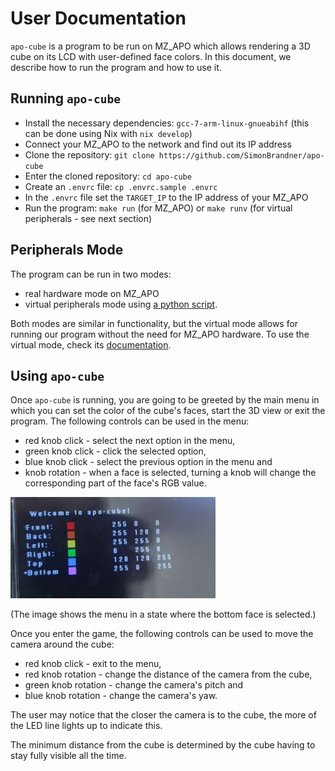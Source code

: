 # User Documentation

`apo-cube` is a program to be run on MZ_APO which allows rendering a 3D cube on
its LCD with user-defined face colors. In this document, we describe how to run
the program and how to use it.

## Running `apo-cube`

- Install the necessary dependencies: `gcc-7-arm-linux-gnueabihf` (this can be
  done using Nix with `nix develop`)
- Connect your MZ_APO to the network and find out its IP address
- Clone the repository: `git clone https://github.com/SimonBrandner/apo-cube`
- Enter the cloned repository: `cd apo-cube`
- Create an `.envrc` file: `cp .envrc.sample .envrc`
- In the `.envrc` file set the `TARGET_IP` to the IP address of your MZ_APO
- Run the program: `make run` (for MZ_APO) or `make runv` (for virtual
  peripherals - see next section)

## Peripherals Mode

The program can be run in two modes:

- real hardware mode on MZ_APO
- virtual peripherals mode using [a python
  script](../scripts/virtual_peripherals/virtual_peripherals.py).

Both modes are similar in functionality, but the virtual mode allows for
running our program without the need for MZ_APO hardware. To use the virtual
mode, check its [documentation](scripts/virtual_peripherals/README.md).

## Using `apo-cube`

Once `apo-cube` is running, you are going to be greeted by the main menu in
which you can set the color of the cube's faces, start the 3D view or exit the
program. The following controls can be used in the menu:

- red knob click - select the next option in the menu,
- green knob click - click the selected option,
- blue knob click - select the previous option in the menu and
- knob rotation - when a face is selected, turning a knob will change the
  corresponding part of the face's RGB value.

![image](screen.png)

(The image shows the menu in a state where the bottom face is selected.)

Once you enter the game, the following controls can be used to move the camera
around the cube:

- red knob click - exit to the menu,
- red knob rotation - change the distance of the camera from the cube,
- green knob rotation - change the camera's pitch and
- blue knob rotation - change the camera's yaw.

The user may notice that the closer the camera is to the cube, the more of the
LED line lights up to indicate this.

The minimum distance from the cube is determined by the cube having to stay
fully visible all the time.
